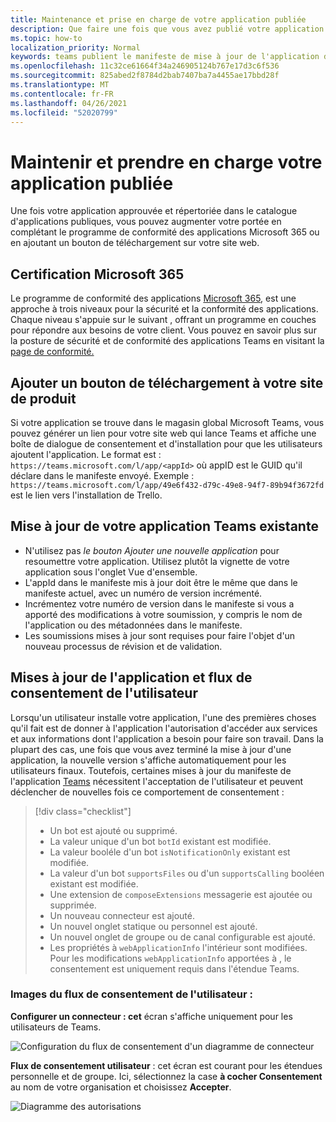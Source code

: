 ```yaml
---
title: Maintenance et prise en charge de votre application publiée
description: Que faire une fois que vous avez publié votre application
ms.topic: how-to
localization_priority: Normal
keywords: teams publient le manifeste de mise à jour de l'application de certification des mises à jour
ms.openlocfilehash: 11c32ce61664f34a246905124b767e17d3c6f536
ms.sourcegitcommit: 825abed2f8784d2bab7407ba7a4455ae17bbd28f
ms.translationtype: MT
ms.contentlocale: fr-FR
ms.lasthandoff: 04/26/2021
ms.locfileid: "52020799"
---
```

# <a name="maintain-and-support-your-published-app"></a>Maintenir et prendre en charge votre application publiée 

Une fois votre application approuvée et répertoriée dans le catalogue d'applications publiques, vous pouvez augmenter votre portée en complétant le programme de conformité des applications Microsoft 365 ou en ajoutant un bouton de téléchargement sur votre site web.

## <a name="microsoft-365-certified"></a>Certification Microsoft 365

Le programme de conformité des applications [Microsoft 365](./application-certification.md), est une approche à trois niveaux pour la sécurité et la conformité des applications. Chaque niveau s'appuie sur le suivant , offrant un programme en couches pour répondre aux besoins de votre client. Vous pouvez en savoir plus sur la posture de sécurité et de conformité des applications Teams en visitant la [page de conformité.](https://docs.microsoft.com/microsoft-365-app-certification/teams/teams-apps)

## <a name="add-a-download-button-to-your-product-site"></a>Ajouter un bouton de téléchargement à votre site de produit

Si votre application se trouve dans le magasin global Microsoft Teams, vous pouvez générer un lien pour votre site web qui lance Teams et affiche une boîte de dialogue de consentement et d'installation pour que les utilisateurs ajoutent l'application.
Le format est :  `https://teams.microsoft.com/l/app/<appId>` où appID est le GUID qu'il déclare dans le manifeste envoyé.
Exemple : `https://teams.microsoft.com/l/app/49e6f432-d79c-49e8-94f7-89b94f3672fd` est le lien vers l'installation de Trello.

## <a name="updating-your-existing-teams-app"></a>Mise à jour de votre application Teams existante

* N'utilisez pas *le bouton Ajouter une nouvelle application* pour resoumettre votre application. Utilisez plutôt la vignette de votre application sous l'onglet Vue d'ensemble.
* L'appId dans le manifeste mis à jour doit être le même que dans le manifeste actuel, avec un numéro de version incrémenté.
* Incrémentez votre numéro de version dans le manifeste si vous a apporté des modifications à votre soumission, y compris le nom de l'application ou des métadonnées dans le manifeste.
* Les soumissions mises à jour sont requises pour faire l'objet d'un nouveau processus de révision et de validation.

## <a name="app-updates-and-the-user-consent-flow"></a>Mises à jour de l'application et flux de consentement de l'utilisateur

Lorsqu'un utilisateur installe votre application, l'une des premières choses qu'il fait est de donner à l'application l'autorisation d'accéder aux services et aux informations dont l'application a besoin pour faire son travail. Dans la plupart des cas, une fois que vous avez terminé la mise à jour d'une application, la nouvelle version s'affiche automatiquement pour les utilisateurs finaux. Toutefois, certaines mises à jour du manifeste de l'application [Teams](../../../../resources/schema/manifest-schema.md) nécessitent l'acceptation de l'utilisateur et peuvent déclencher de nouvelles fois ce comportement de consentement :

 >[!div class="checklist"]
>
> * Un bot est ajouté ou supprimé.
> * La valeur unique d'un bot `botId` existant est modifiée.
> * La valeur booléle d'un bot `isNotificationOnly` existant est modifiée.
> * La valeur d'un bot `supportsFiles` ou d'un `supportsCalling` booléen existant est modifiée.
> * Une extension de `composeExtensions` messagerie est ajoutée ou supprimée.
> * Un nouveau connecteur est ajouté.
> * Un nouvel onglet statique ou personnel est ajouté.
> * Un nouvel onglet de groupe ou de canal configurable est ajouté.
> * Les propriétés à `webApplicationInfo` l'intérieur sont modifiées. Pour les modifications `webApplicationInfo` apportées à , le consentement est uniquement requis dans l'étendue Teams.

### <a name="images-of-user-consent-flow"></a>Images du flux de consentement de l'utilisateur :

**Configurer un connecteur : cet** écran s'affiche uniquement pour les utilisateurs de Teams.

![Configuration du flux de consentement d'un diagramme de connecteur](../../../../assets/images/connector-teams-consentflow.png)

**Flux de consentement utilisateur** : cet écran est courant pour les étendues personnelle et de groupe. Ici, sélectionnez la case **à cocher Consentement** au nom de votre organisation et choisissez **Accepter**.

![Diagramme des autorisations](../../../../assets/images/user-consent-flow.png)
